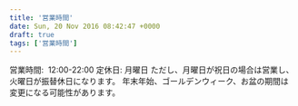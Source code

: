 ```yaml
---
title: '営業時間'
date: Sun, 20 Nov 2016 08:42:47 +0000
draft: true
tags: ['営業時間']
---
```


営業時間:  12:00-22:00 定休日: 月曜日 ただし、月曜日が祝日の場合は営業し、火曜日が振替休日になります。 年末年始、ゴールデンウィーク、お盆の期間は変更になる可能性があります。